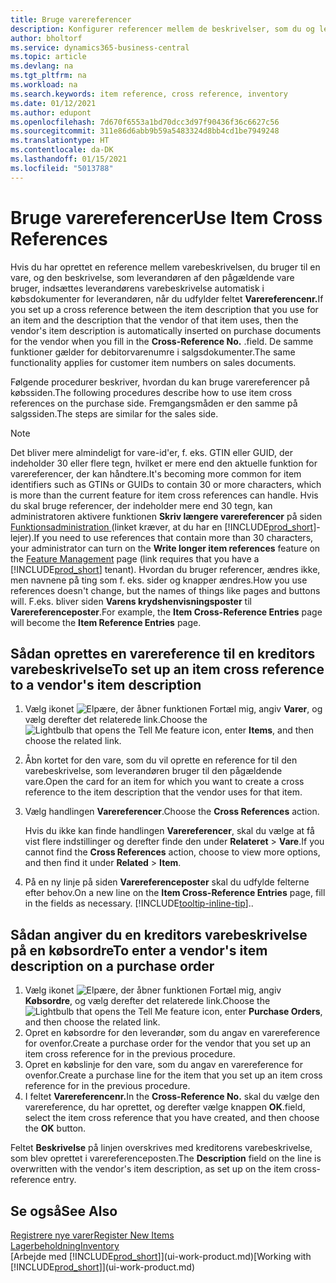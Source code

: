 ```yaml
---
title: Bruge varereferencer
description: Konfigurer referencer mellem de beskrivelser, som du og leverandøren bruger til en vare, så du kan indsætte leverandørens varebeskrivelse på købsdokumenter.
author: bholtorf
ms.service: dynamics365-business-central
ms.topic: article
ms.devlang: na
ms.tgt_pltfrm: na
ms.workload: na
ms.search.keywords: item reference, cross reference, inventory
ms.date: 01/12/2021
ms.author: edupont
ms.openlocfilehash: 7d670f6553a1bd70dcc3d97f90436f36c6627c56
ms.sourcegitcommit: 311e86d6abb9b59a5483324d8bb4cd1be7949248
ms.translationtype: HT
ms.contentlocale: da-DK
ms.lasthandoff: 01/15/2021
ms.locfileid: "5013788"
---
```

# <a name="use-item-cross-references"></a><span data-ttu-id="c26e5-103">Bruge varereferencer</span><span class="sxs-lookup"><span data-stu-id="c26e5-103">Use Item Cross References</span></span>
<span data-ttu-id="c26e5-104">Hvis du har oprettet en reference mellem varebeskrivelsen, du bruger til en vare, og den beskrivelse, som leverandøren af den pågældende vare bruger, indsættes leverandørens varebeskrivelse automatisk i købsdokumenter for leverandøren, når du udfylder feltet **Varereferencenr.**</span><span class="sxs-lookup"><span data-stu-id="c26e5-104">If you set up a cross reference between the item description that you use for an item and the description that the vendor of that item uses, then the vendor's item description is automatically inserted on purchase documents for the vendor when you fill in the **Cross-Reference No.**</span></span> <span data-ttu-id="c26e5-105">.</span><span class="sxs-lookup"><span data-stu-id="c26e5-105">field.</span></span> <span data-ttu-id="c26e5-106">De samme funktioner gælder for debitorvarenumre i salgsdokumenter.</span><span class="sxs-lookup"><span data-stu-id="c26e5-106">The same functionality applies for customer item numbers on sales documents.</span></span>

<span data-ttu-id="c26e5-107">Følgende procedurer beskriver, hvordan du kan bruge varereferencer på købssiden.</span><span class="sxs-lookup"><span data-stu-id="c26e5-107">The following procedures describe how to use item cross references on the purchase side.</span></span> <span data-ttu-id="c26e5-108">Fremgangsmåden er den samme på salgssiden.</span><span class="sxs-lookup"><span data-stu-id="c26e5-108">The steps are similar for the sales side.</span></span>

> [!NOTE]
> <span data-ttu-id="c26e5-109">Det bliver mere almindeligt for vare-id'er, f. eks. GTIN eller GUID, der indeholder 30 eller flere tegn, hvilket er mere end den aktuelle funktion for varereferencer, der kan håndtere.</span><span class="sxs-lookup"><span data-stu-id="c26e5-109">It's becoming more common for item identifiers such as GTINs or GUIDs to contain 30 or more characters, which is more than the current feature for item cross references can handle.</span></span> <span data-ttu-id="c26e5-110">Hvis du skal bruge referencer, der indeholder mere end 30 tegn, kan administratoren aktivere funktionen **Skriv længere varereferencer** på siden [Funktionsadministration ](https://businesscentral.dynamics.com/?page=2610) (linket kræver, at du har en [!INCLUDE[prod_short](includes/prod_short.md)]-lejer).</span><span class="sxs-lookup"><span data-stu-id="c26e5-110">If you need to use references that contain more than 30 characters, your administrator can turn on the **Write longer item references** feature on the [Feature Management](https://businesscentral.dynamics.com/?page=2610) page (link requires that you have a [!INCLUDE[prod_short](includes/prod_short.md)] tenant).</span></span> <span data-ttu-id="c26e5-111">Hvordan du bruger referencer, ændres ikke, men navnene på ting som f. eks. sider og knapper ændres.</span><span class="sxs-lookup"><span data-stu-id="c26e5-111">How you use references doesn't change, but the names of things like pages and buttons will.</span></span> <span data-ttu-id="c26e5-112">F.eks. bliver siden **Varens krydshenvisningsposter** til **Varereferenceposter**.</span><span class="sxs-lookup"><span data-stu-id="c26e5-112">For example, the **Item Cross-Reference Entries** page will become the **Item Reference Entries** page.</span></span>

## <a name="to-set-up-an-item-cross-reference-to-a-vendors-item-description"></a><span data-ttu-id="c26e5-113">Sådan oprettes en varereference til en kreditors varebeskrivelse</span><span class="sxs-lookup"><span data-stu-id="c26e5-113">To set up an item cross reference to a vendor's item description</span></span>

1. <span data-ttu-id="c26e5-114">Vælg ikonet ![Elpære, der åbner funktionen Fortæl mig](media/ui-search/search_small.png "Fortæl mig, hvad du vil foretage dig"), angiv **Varer**, og vælg derefter det relaterede link.</span><span class="sxs-lookup"><span data-stu-id="c26e5-114">Choose the ![Lightbulb that opens the Tell Me feature](media/ui-search/search_small.png "Tell me what you want to do") icon, enter **Items**, and then choose the related link.</span></span>
2. <span data-ttu-id="c26e5-115">Åbn kortet for den vare, som du vil oprette en reference for til den varebeskrivelse, som leverandøren bruger til den pågældende vare.</span><span class="sxs-lookup"><span data-stu-id="c26e5-115">Open the card for an item for which you want to create a cross reference to the item description that the vendor uses for that item.</span></span>
3. <span data-ttu-id="c26e5-116">Vælg handlingen **Varereferencer**.</span><span class="sxs-lookup"><span data-stu-id="c26e5-116">Choose the **Cross References** action.</span></span>

     <span data-ttu-id="c26e5-117">Hvis du ikke kan finde handlingen **Varereferencer**, skal du vælge at få vist flere indstillinger og derefter finde den under **Relateret** > **Vare**.</span><span class="sxs-lookup"><span data-stu-id="c26e5-117">If you cannot find the **Cross References** action, choose to view more options, and then find it under **Related** > **Item**.</span></span>
  
4. <span data-ttu-id="c26e5-118">På en ny linje på siden **Varereferenceposter** skal du udfylde felterne efter behov.</span><span class="sxs-lookup"><span data-stu-id="c26e5-118">On a new line on the **Item Cross-Reference Entries** page, fill in the fields as necessary.</span></span> [!INCLUDE[tooltip-inline-tip](includes/tooltip-inline-tip_md.md)]<span data-ttu-id="c26e5-119">.</span><span class="sxs-lookup"><span data-stu-id="c26e5-119">.</span></span>

## <a name="to-enter-a-vendors-item-description-on-a-purchase-order"></a><span data-ttu-id="c26e5-120">Sådan angiver du en kreditors varebeskrivelse på en købsordre</span><span class="sxs-lookup"><span data-stu-id="c26e5-120">To enter a vendor's item description on a purchase order</span></span>

1. <span data-ttu-id="c26e5-121">Vælg ikonet ![Elpære, der åbner funktionen Fortæl mig](media/ui-search/search_small.png "Fortæl mig, hvad du vil foretage dig"), angiv **Købsordre**, og vælg derefter det relaterede link.</span><span class="sxs-lookup"><span data-stu-id="c26e5-121">Choose the ![Lightbulb that opens the Tell Me feature](media/ui-search/search_small.png "Tell me what you want to do") icon, enter **Purchase Orders**, and then choose the related link.</span></span>
2. <span data-ttu-id="c26e5-122">Opret en købsordre for den leverandør, som du angav en varereference for ovenfor.</span><span class="sxs-lookup"><span data-stu-id="c26e5-122">Create a purchase order for the vendor that you set up an item cross reference for in the previous procedure.</span></span>
3. <span data-ttu-id="c26e5-123">Opret en købslinje for den vare, som du angav en varereference for ovenfor.</span><span class="sxs-lookup"><span data-stu-id="c26e5-123">Create a purchase line for the item that you set up an item cross reference for in the previous procedure.</span></span>
4. <span data-ttu-id="c26e5-124">I feltet **Varereferencenr.**</span><span class="sxs-lookup"><span data-stu-id="c26e5-124">In the **Cross-Reference No.**</span></span> <span data-ttu-id="c26e5-125">skal du vælge den varereference, du har oprettet, og derefter vælge knappen **OK**.</span><span class="sxs-lookup"><span data-stu-id="c26e5-125">field, select the item cross reference that you have created, and then choose the **OK** button.</span></span>

<span data-ttu-id="c26e5-126">Feltet **Beskrivelse** på linjen overskrives med kreditorens varebeskrivelse, som blev oprettet i varereferenceposten.</span><span class="sxs-lookup"><span data-stu-id="c26e5-126">The **Description** field on the line is overwritten with the vendor's item description, as set up on the item cross-reference entry.</span></span>

## <a name="see-also"></a><span data-ttu-id="c26e5-127">Se også</span><span class="sxs-lookup"><span data-stu-id="c26e5-127">See Also</span></span>
[<span data-ttu-id="c26e5-128">Registrere nye varer</span><span class="sxs-lookup"><span data-stu-id="c26e5-128">Register New Items</span></span>](inventory-how-register-new-items.md)  
[<span data-ttu-id="c26e5-129">Lagerbeholdning</span><span class="sxs-lookup"><span data-stu-id="c26e5-129">Inventory</span></span>](inventory-manage-inventory.md)  
<span data-ttu-id="c26e5-130">[Arbejde med [!INCLUDE[prod_short](includes/prod_short.md)]](ui-work-product.md)</span><span class="sxs-lookup"><span data-stu-id="c26e5-130">[Working with [!INCLUDE[prod_short](includes/prod_short.md)]](ui-work-product.md)</span></span>
